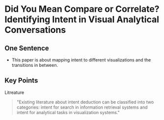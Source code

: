 
# Did You Mean Compare or Correlate? Identifying Intent in Visual Analytical Conversations



## One Sentence

* This paper is about mapping intent to different visualizations and the transitions in between.

## Key Points
Litreature
> "Existing literature about intent deduction can be classified into two categories: intent for search in information retrieval systems and intent for analytical tasks in visualization systems."

